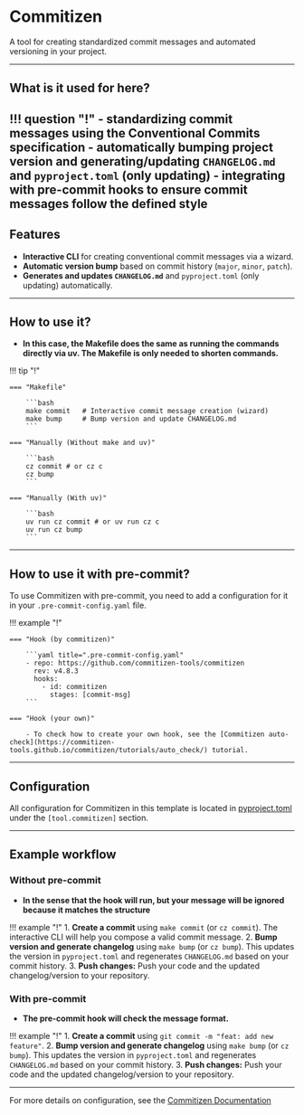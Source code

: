 # Commitizen

A tool for creating standardized commit messages and automated versioning in your project.

---

## What is it used for here?
!!! question "!"
    - **standardizing commit messages** using the Conventional Commits specification
    - **automatically bumping project version** and generating/updating `CHANGELOG.md` and `pyproject.toml` (only updating)
    - **integrating with pre-commit hooks** to ensure commit messages follow the defined style
---

## Features

- **Interactive CLI** for creating conventional commit messages via a wizard.
- **Automatic version bump** based on commit history (`major`, `minor`, `patch`).
- **Generates and updates `CHANGELOG.md`** and `pyproject.toml` (only updating) automatically.

---

## How to use it?

- **In this case, the Makefile does the same as running the commands directly via uv. The Makefile is only needed to shorten commands.**

!!! tip "!"

    === "Makefile"

        ```bash
        make commit   # Interactive commit message creation (wizard)
        make bump     # Bump version and update CHANGELOG.md
        ```

    === "Manually (Without make and uv)"

        ```bash
        cz commit # or cz c
        cz bump
        ```

    === "Manually (With uv)"

        ```bash
        uv run cz commit # or uv run cz c
        uv run cz bump
        ```

---

## How to use it with pre-commit?

To use Commitizen with pre-commit, you need to add a configuration for it in your `.pre-commit-config.yaml` file.

!!! example "!"

    === "Hook (by commitizen)"

        ```yaml title=".pre-commit-config.yaml"
        - repo: https://github.com/commitizen-tools/commitizen
          rev: v4.8.3
          hooks:
            - id: commitizen
              stages: [commit-msg]
        ```

    === "Hook (your own)"

        - To check how to create your own hook, see the [Commitizen auto-check](https://commitizen-tools.github.io/commitizen/tutorials/auto_check/) tutorial.

---

## Configuration

All configuration for Commitizen in this template is located in [pyproject.toml](https://github.com/python-boilerplate/uv-template/blob/main/pyproject.toml) under the `[tool.commitizen]` section.

---

## Example workflow

### Without pre-commit

- **In the sense that the hook will run, but your message will be ignored because it matches the structure**

!!! example "!"
    1. **Create a commit** using `make commit` (or `cz commit`). The interactive CLI will help you compose a valid commit message.
    2. **Bump version and generate changelog** using `make bump` (or `cz bump`). This updates the version in `pyproject.toml` and regenerates `CHANGELOG.md` based on your commit history.
    3. **Push changes:** Push your code and the updated changelog/version to your repository.

### With pre-commit

- **The pre-commit hook will check the message format.**

!!! example "!"
    1. **Create a commit** using `git commit -m "feat: add new feature"`.
    2. **Bump version and generate changelog** using `make bump` (or `cz bump`). This updates the version in `pyproject.toml` and regenerates `CHANGELOG.md` based on your commit history.
    3. **Push changes:** Push your code and the updated changelog/version to your repository.

---

For more details on configuration, see the [Commitizen Documentation](https://commitizen-tools.github.io/commitizen/)